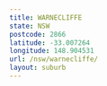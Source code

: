 ```yaml
---
title: WARNECLIFFE
state: NSW
postcode: 2866
latitude: -33.007264
longitude: 148.904531
url: /nsw/warnecliffe/
layout: suburb
---
```

